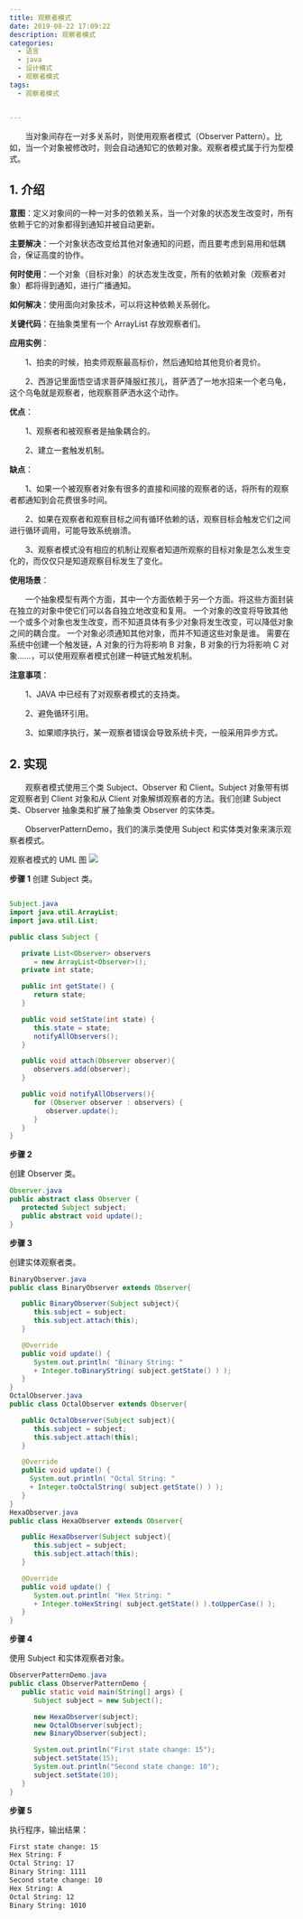 ```yaml
---
title: 观察者模式
date: 2019-08-22 17:09:22
description: 观察者模式
categories:
  - 语言
  - java
  - 设计模式
  - 观察者模式
tags:
  - 观察者模式


---
```


&emsp;&emsp;当对象间存在一对多关系时，则使用观察者模式（Observer Pattern）。比如，当一个对象被修改时，则会自动通知它的依赖对象。观察者模式属于行为型模式。

## 1. 介绍

**意图**：定义对象间的一种一对多的依赖关系，当一个对象的状态发生改变时，所有依赖于它的对象都得到通知并被自动更新。

**主要解决**：一个对象状态改变给其他对象通知的问题，而且要考虑到易用和低耦合，保证高度的协作。

**何时使用**：一个对象（目标对象）的状态发生改变，所有的依赖对象（观察者对象）都将得到通知，进行广播通知。

**如何解决**：使用面向对象技术，可以将这种依赖关系弱化。

**关键代码**：在抽象类里有一个 ArrayList 存放观察者们。

**应用实例**：

&emsp;&emsp;1、拍卖的时候，拍卖师观察最高标价，然后通知给其他竞价者竞价。

&emsp;&emsp;2、西游记里面悟空请求菩萨降服红孩儿，菩萨洒了一地水招来一个老乌龟，这个乌龟就是观察者，他观察菩萨洒水这个动作。

**优点**：

&emsp;&emsp;1、观察者和被观察者是抽象耦合的。

&emsp;&emsp;2、建立一套触发机制。

**缺点**：

&emsp;&emsp;1、如果一个被观察者对象有很多的直接和间接的观察者的话，将所有的观察者都通知到会花费很多时间。

&emsp;&emsp;2、如果在观察者和观察目标之间有循环依赖的话，观察目标会触发它们之间进行循环调用，可能导致系统崩溃。

&emsp;&emsp;3、观察者模式没有相应的机制让观察者知道所观察的目标对象是怎么发生变化的，而仅仅只是知道观察目标发生了变化。

**使用场景**：

&emsp;&emsp;一个抽象模型有两个方面，其中一个方面依赖于另一个方面。将这些方面封装在独立的对象中使它们可以各自独立地改变和复用。
一个对象的改变将导致其他一个或多个对象也发生改变，而不知道具体有多少对象将发生改变，可以降低对象之间的耦合度。
一个对象必须通知其他对象，而并不知道这些对象是谁。
需要在系统中创建一个触发链，A 对象的行为将影响 B 对象，B 对象的行为将影响 C 对象……，可以使用观察者模式创建一种链式触发机制。

**注意事项**：

&emsp;&emsp;1、JAVA 中已经有了对观察者模式的支持类。

&emsp;&emsp;2、避免循环引用。

&emsp;&emsp;3、如果顺序执行，某一观察者错误会导致系统卡壳，一般采用异步方式。

## 2. 实现

&emsp;&emsp;观察者模式使用三个类 Subject、Observer 和 Client。Subject 对象带有绑定观察者到 Client 对象和从 Client 对象解绑观察者的方法。我们创建 Subject 类、Observer 抽象类和扩展了抽象类 Observer 的实体类。

&emsp;&emsp;ObserverPatternDemo，我们的演示类使用 Subject 和实体类对象来演示观察者模式。

观察者模式的 UML 图
![](image/观察者模式.md-2019-07-19-16-06-31.png)

**步骤 1**
创建 Subject 类。

```java

Subject.java
import java.util.ArrayList;
import java.util.List;

public class Subject {

   private List<Observer> observers
      = new ArrayList<Observer>();
   private int state;

   public int getState() {
      return state;
   }

   public void setState(int state) {
      this.state = state;
      notifyAllObservers();
   }

   public void attach(Observer observer){
      observers.add(observer);
   }

   public void notifyAllObservers(){
      for (Observer observer : observers) {
         observer.update();
      }
   }
}
```

**步骤 2**

创建 Observer 类。

```java
Observer.java
public abstract class Observer {
   protected Subject subject;
   public abstract void update();
}
```

**步骤 3**

创建实体观察者类。

```java
BinaryObserver.java
public class BinaryObserver extends Observer{

   public BinaryObserver(Subject subject){
      this.subject = subject;
      this.subject.attach(this);
   }

   @Override
   public void update() {
      System.out.println( "Binary String: "
      + Integer.toBinaryString( subject.getState() ) );
   }
}
OctalObserver.java
public class OctalObserver extends Observer{

   public OctalObserver(Subject subject){
      this.subject = subject;
      this.subject.attach(this);
   }

   @Override
   public void update() {
     System.out.println( "Octal String: "
     + Integer.toOctalString( subject.getState() ) );
   }
}
HexaObserver.java
public class HexaObserver extends Observer{

   public HexaObserver(Subject subject){
      this.subject = subject;
      this.subject.attach(this);
   }

   @Override
   public void update() {
      System.out.println( "Hex String: "
      + Integer.toHexString( subject.getState() ).toUpperCase() );
   }
}
```

**步骤 4**

使用 Subject 和实体观察者对象。

```java
ObserverPatternDemo.java
public class ObserverPatternDemo {
   public static void main(String[] args) {
      Subject subject = new Subject();

      new HexaObserver(subject);
      new OctalObserver(subject);
      new BinaryObserver(subject);

      System.out.println("First state change: 15");
      subject.setState(15);
      System.out.println("Second state change: 10");
      subject.setState(10);
   }
}
```

**步骤 5**

执行程序，输出结果：

```bash
First state change: 15
Hex String: F
Octal String: 17
Binary String: 1111
Second state change: 10
Hex String: A
Octal String: 12
Binary String: 1010
```
